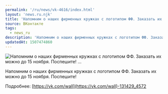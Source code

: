 ```yaml
---
permalink: '/ru/news/vk-4616/index.html'
layout: 'news.ru.njk'
title: 'Напомним о наших фирменных кружках с логотипом ФФ. Заказать их можно до 15 ноября. Поспешите! …'
source: ВКонтакте
tags:
  - news_ru
description: 'Напомним о наших фирменных кружках с логотипом ФФ. Заказать их можно до 15 ноября. Поспешите! …'
updatedAt: 1507474860
---
```

![Напомним о наших фирменных кружках с логотипом ФФ. Заказать их можно до 15 ноября. Поспешите! …](https://sun9-43.userapi.com/impf/c841038/v841038788/27263/7Gf1O7Rd5wI.jpg?size=1000x1000&quality=96&proxy=1&sign=b3ade90a4a835bc3e0bf93ef716069c0&c_uniq_tag=HNg3-ddRLvSZ8VQCV6wacGmsAzYxLzz1hNIs_pNvksg&type=album)

Напомним о наших фирменных кружках с логотипом ФФ. Заказать их можно до 15 ноября. Поспешите!

Подробнее: [https://vk.com/wall](https://vk.com/wall)-131429_4572
